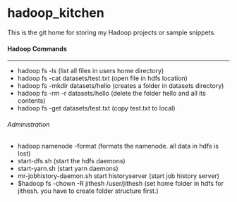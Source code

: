 hadoop_kitchen
==============

This is the git home for storing my Hadoop projects or sample snippets.

#### Hadoop Commands
---------------------

* hadoop fs -ls                     (list all files in users home directory)
* hadoop fs -cat datasets/test.txt  (open file in hdfs location)
* hadoop fs -mkdir datasets/hello   (creates a folder in datasets directory)
* hadoop fs -rm -r datasets/hello   (delete the folder hello and all its contents)
* hadoop fs -get datasets/test.txt  (copy test.txt to local)

###### Administration

* hadoop  namenode  -format          	(formats the namenode. all data in hdfs is lost)
* start-dfs.sh                       			(start the hdfs daemons)
* start-yarn.sh                      			(start yarn daemons)
* mr-jobhistory-daemon.sh start historyserver (start job history server)
* $hadoop fs -chown -R jithesh /user/jithesh  (set home folder in hdfs for jithesh. you have to create folder structure first.)




